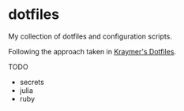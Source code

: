 # dotfiles

My collection of dotfiles and configuration scripts.

Following the approach taken in [Kraymer's Dotfiles](https://github.com/Kraymer/F-dotfiles).

TODO
- secrets
- julia
- ruby

